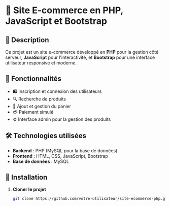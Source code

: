 # 🛒 Site E-commerce en PHP, JavaScript et Bootstrap

## 📌 Description
Ce projet est un site e-commerce développé en **PHP** pour la gestion côté serveur, **JavaScript** pour l'interactivité, et **Bootstrap** pour une interface utilisateur responsive et moderne.

## 🚀 Fonctionnalités
- 🛍️ Inscription et connexion des utilisateurs  
- 🔍 Recherche de produits  
- 🛒 Ajout et gestion du panier  
- 💳 Paiement simulé  
- ⚙️ Interface admin pour la gestion des produits  

## 🛠️ Technologies utilisées
- **Backend** : PHP (MySQL pour la base de données)  
- **Frontend** : HTML, CSS, JavaScript, Bootstrap  
- **Base de données** : MySQL  

## 🎯 Installation
1. **Cloner le projet**  
   ```sh
   git clone https://github.com/votre-utilisateur/site-ecommerce-php.git
